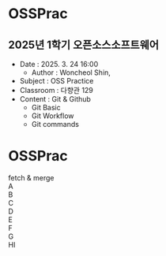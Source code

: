 # OSSPrac
## 2025년 1학기 오픈소스소프트웨어
- Date : 2025. 3. 24 16:00  
    - Author : Woncheol Shin,  
- Subject : OSS Practice  
- Classroom : 다향관 129
- Content : Git & Github
    - Git Basic
    - Git Workflow
    - Git commands
# OSSPrac
fetch & merge  
A  
B  
C  
D  
E  
F  
G  
HI  